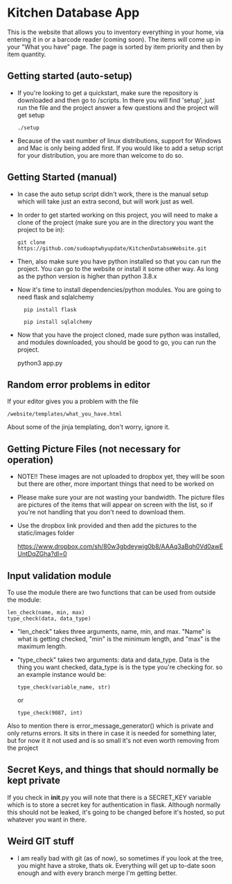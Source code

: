 # Kitchen Database App

This is the website that allows you to inventory everything in your home, via entering it
in or a barcode reader (coming soon). The items will come up in your "What you have" page. The page is sorted by item priority and then by item quantity.

## Getting started (auto-setup)

- If you're looking to get a quickstart, make sure the repository is downloaded and then go to /scripts. In there you will find 'setup', just run the file and the project answer a few questions and the project will get setup

      ./setup

- Because of the vast number of linux distributions, support for Windows and Mac is only being added first. If you would like to add a setup script for your distribution, you are more than welcome to do so.

## Getting Started (manual)

- In case the auto setup script didn't work, there is the manual setup which will take just an extra second, but will work just as well.

- In order to get started working on this project, you will need to make a clone of the project (make sure you are in the directory you want the project to be in):

      git clone https://github.com/sudoaptwhyupdate/KitchenDatabseWebsite.git

- Then, also make sure you have python installed so that you can run the project. You can go to the website or install it some other way. As long as the python version is higher than python 3.8.x
- Now it's time to install dependencies/python modules. You are going to need flask and sqlalchemy

        pip install flask
    
        pip install sqlalchemy

- Now that you have the project cloned, made sure python was installed, and modules downloaded, you should be good to go, you can run the project.

    python3 app.py

## Random error problems in editor

If your editor gives you a problem with the file

    /website/templates/what_you_have.html

About some of the jinja templating, don't worry, ignore it.

## Getting Picture Files (not necessary for operation)

- NOTE!! These images are not uploaded to dropbox yet, they will be soon but there are other, more important things that need to be worked on
- Please make sure your are not wasting your bandwidth. The picture files are pictures of the items that will appear on screen with the list, so if you're not handling that you don't need to download them.
- Use the dropbox link provided and then add the pictures to the static/images folder

    https://www.dropbox.com/sh/80w3gbdeywjg0b8/AAAq3aBqh0Vd0awEUntDqZGha?dl=0

## Input validation module

To use the module there are two functions that can be used from outside the module:

    len_check(name, min, max)
    type_check(data, data_type)

- "len_check" takes three arguments, name, min, and max. "Name" is what is getting checked, "min" is the minimum length, and "max" is the maximum length.
- "type_check" takes two arguments: data and data_type. Data is the thing you want checked, data_type is is the type you're checking for. so an example instance would be:

      type_check(variable_name, str)

    or

      type_check(9087, int)

Also to mention there is error_message_generator() which is private and only returns errors.
It sits in there in case it is needed for something later, but for now it it not used and is so
small it's not even worth removing from the project

## Secret Keys, and things that should normally be kept private

If you check in __init__.py you will note that there is a SECRET_KEY variable
which is to store a secret key for authentication in flask. Although normally this should
not be leaked, it's going to be changed before it's hosted, so put whatever you want in there.

## Weird GIT stuff

- I am really bad with git (as of now), so sometimes if you look at the tree, you might have a stroke, thats ok. Everything will get up to-date soon enough and with every branch merge I'm getting better.
